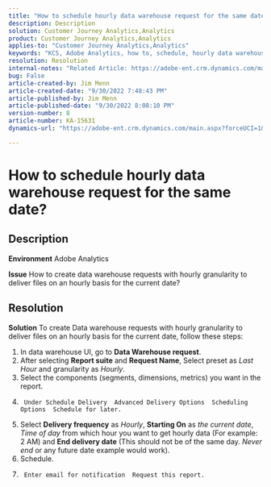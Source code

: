 ```yaml
---
title: "How to schedule hourly data warehouse request for the same date?"
description: Description
solution: Customer Journey Analytics,Analytics
product: Customer Journey Analytics,Analytics
applies-to: "Customer Journey Analytics,Analytics"
keywords: "KCS, Adobe Analytics, how to, schedule, hourly data warehouse request, same date"
resolution: Resolution
internal-notes: "Related Article: https://adobe-ent.crm.dynamics.com/main.aspx?appid=c8f3a4cd-a068-e911-a957-000d3a34e00b&pagetype=entityrecord&etn=knowledgearticle&id=b5d08a45-cea0-ea11-a812-000d3a303484"
bug: False
article-created-by: Jim Menn
article-created-date: "9/30/2022 7:48:43 PM"
article-published-by: Jim Menn
article-published-date: "9/30/2022 8:08:10 PM"
version-number: 8
article-number: KA-15631
dynamics-url: "https://adobe-ent.crm.dynamics.com/main.aspx?forceUCI=1&pagetype=entityrecord&etn=knowledgearticle&id=273024e3-f840-ed11-9db1-0022480866ad"

---
```

# How to schedule hourly data warehouse request for the same date?

## Description


<b>Environment</b>
 Adobe Analytics

<b>Issue</b>
 How to create data warehouse requests with hourly granularity to deliver files on an hourly basis for the current date?


## Resolution


<b>Solution</b>
To create Data warehouse requests with hourly granularity to deliver files on an hourly basis for the current date, follow these steps:

1. In data warehouse UI, go to <b>Data Warehouse request</b>.
2. After selecting <b>Report suite</b> and <b>Request Name</b>, Select preset as *Last Hour* and granularity as *Hourly*.
3. Select the components (segments, dimensions, metrics) you want in the report.
4. ```
    Under Schedule Delivery  Advanced Delivery Options  Scheduling Options  Schedule for later.
    ```
5. Select <b>Delivery frequency</b> as *Hourly*, <b>Starting On</b> as *the current date*, *Time of day* from which hour you want to get hourly data (For example: 2 AM) and <b>End delivery date</b> (This should not be of the same day. *Never end* or any future date example would work).
6. Schedule.
7. ```
    Enter email for notification  Request this report.
    ```

